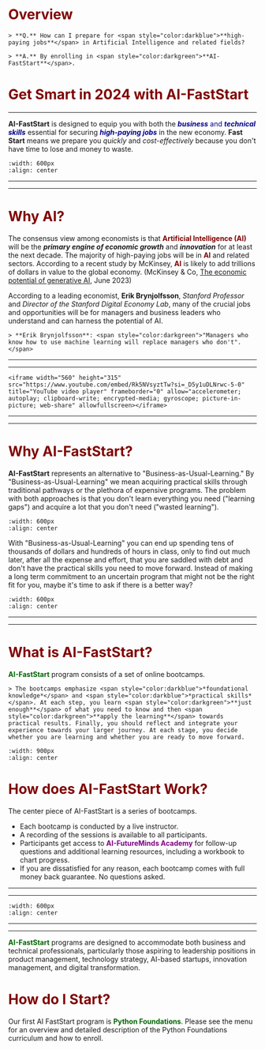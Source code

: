 # <font color ="maroon">Overview</font>

```{div} styled-quote
> **Q.** How can I prepare for <span style="color:darkblue">**high-paying jobs**</span> in Artificial Intelligence and related fields? 
```

```{div} styled-quote2
> **A.** By enrolling in <span style="color:darkgreen">**AI-FastStart**</span>. 
```

# <font color ="maroon">Get Smart in 2024 with AI-FastStart</font>

---
**AI-FastStart** is designed to equip you with both the <span style="color:darkblue">***business*** and ***technical skills***</span> essential for securing <span style="color:darkblue">***high-paying jobs***</span> in the new economy. **Fast Start** means we prepare you *quickly* and *cost-effectively* because you don't have time to lose and money to waste.



```{image} /images/getsmart.png
:width: 600px
:align: center
```
---
---

# <font color ="maroon">Why AI?</font>

The consensus view among economists is that <span style="color:maroon">**Artificial Intelligence (AI)**</span> will be the ***primary engine of economic growth*** and ***innovation*** for at least the next decade. The majority of high-paying jobs will be in <span style="color:maroon">**AI**</span> and related sectors. According to a recent study by McKinsey, <span style="color:maroon">**AI**</span> is likely to add trillions of dollars in value to the global economy. (McKinsey & Co, [The economic potential of generative AI](https://www.mckinsey.com/capabilities/mckinsey-digital/our-insights/the-economic-potential-of-generative-ai-the-next-productivity-frontier), June 2023)

According to a leading economist, **Erik Brynjolfsson**, *Stanford Professor* and *Director of the Stanford Digital Economy Lab*, many of the crucial jobs and opportunities will be for managers and business leaders who understand and can harness the potential of AI. 

```{div} styled-quote
> **Erik Brynjolfsson**: <span style="color:darkgreen">"Managers who know how to use machine learning will replace managers who don't".</span>
```
---
---
```{raw} html
<iframe width="560" height="315" src="https://www.youtube.com/embed/Rk5NVsyztTw?si=_D5y1uDLNrwc-5-0" title="YouTube video player" frameborder="0" allow="accelerometer; autoplay; clipboard-write; encrypted-media; gyroscope; picture-in-picture; web-share" allowfullscreen></iframe>
```
---
---

# <font color ="maroon">Why AI-FastStart?</font>

**AI-FastStart** represents an alternative to "Business-as-Usual-Learning." By "Business-as-Usual-Learning" we mean acquiring practical skills through traditional pathways or the plethora of expensive programs. The problem with both approaches is that you don't learn everything you need ("learning gaps") and acquire a lot that you don't need ("wasted learning"). 

```{image} /images/businessasusual.png
:width: 600px
:align: center
```

With "Business-as-Usual-Learning" you can end up spending tens of thousands of dollars and hundreds of hours in class, only to find out much later, after all the expense and effort, that you are saddled with debt and don't have the practical skills you need to move forward. Instead of making a long term commitment to an uncertain program that might not be the right fit for you, maybe it's time to ask if there is a better way?

```{image} /images/debtstudent.png
:width: 600px
:align: center
```
---
---


# <font color ="maroon">What is AI-FastStart?</font>

<span style="color:darkgreen">**AI-FastStart** </span> program consists of a set of online bootcamps. 


```{div} styled-quote
> The bootcamps emphasize <span style="color:darkblue">*foundational knowledge*</span> and <span style="color:darkblue">*practical skills*</span>. At each step, you learn <span style="color:darkgreen">**just enough**</span> of what you need to know and then <span style="color:darkgreen">**apply the learning**</span> towards practical results. Finally, you should reflect and integrate your experience towards your larger journey. At each stage, you decide whether you are learning and whether you are ready to move forward.
```

```{image} /images/justenough.png
:width: 900px
:align: center
```
# <font color ="maroon">How does AI-FastStart Work?</font>

The center piece of AI-FastStart is a series of bootcamps.

- Each bootcamp is conducted by a live instructor.
- A recording of the sessions is available to all participants. 
- Participants get access to <span style="color:purple">**AI-FutureMinds Academy**</span> for follow-up questions and additional learning resources, including a workbook to chart progress.
- If you are dissatisfied for any reason, each bootcamp comes with full money back guarantee. No questions asked.

---
---

```{image} /images/aifaststart.png
:width: 600px
:align: center
```

---
---

<span style="color:darkgreen">**AI-FastStart**</span> programs are designed to accommodate both business and technical professionals, particularly those aspiring to leadership positions in product management, technology strategy, AI-based startups, innovation management, and digital transformation.


# <font color ="maroon">How do I Start? </font>

Our first AI FastStart program is <span style="color:darkgreen">**Python Foundations**</span>. Please see the menu for an overview and detailed description of the Python Foundations curriculum and how to enroll.
